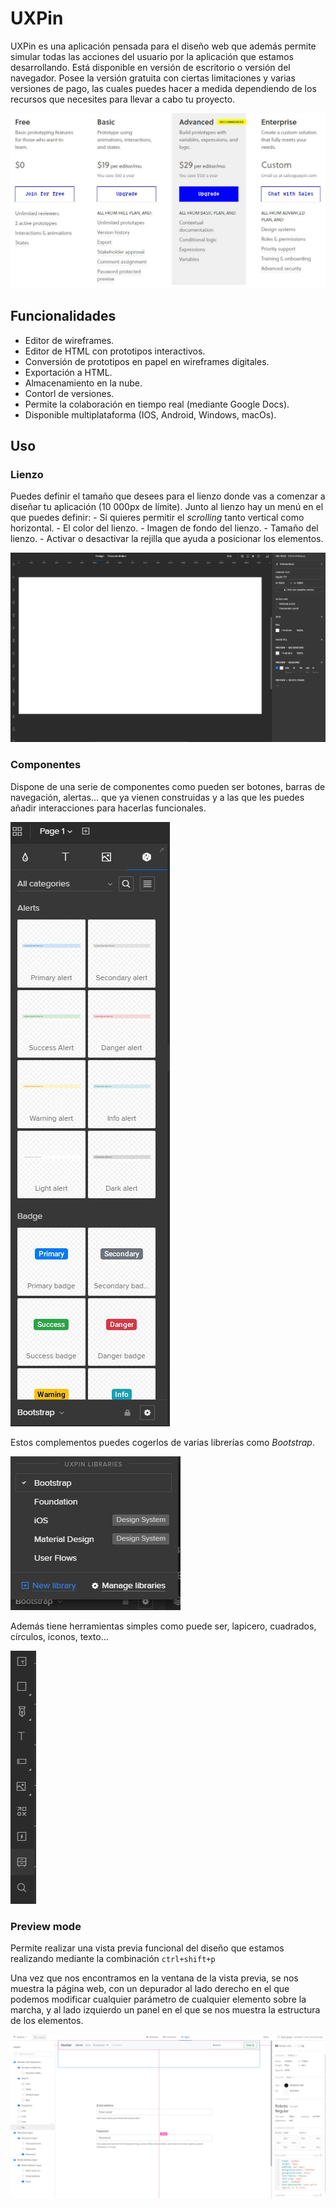 # UXPin

UXPin es una aplicación pensada para el diseño web que además permite simular todas las acciones del usuario por la aplicación que estamos desarrollando.
Está disponible en versión de escritorio o versión del navegador.
Posee la versión gratuita con ciertas limitaciones y varias versiones de pago, las cuales puedes hacer a medida dependiendo de los recursos que necesites para llevar a cabo tu proyecto.

![Tarifas](./sources/img/prices.jpg)

## Funcionalidades

- Editor de wireframes.
- Editor de HTML con prototipos interactivos.
- Conversión de prototipos en papel en wireframes digitales.
- Exportación a HTML.
- Almacenamiento en la nube.
- Contorl de versiones.
- Permite la colaboración en tiempo real (mediante Google Docs).
- Disponible multiplataforma (IOS, Android, Windows, macOs).

## Uso

### Lienzo

Puedes definir el tamaño que desees para el lienzo donde vas a comenzar a diseñar tu aplicación (10 000px de límite). Junto al lienzo hay un menú en el que puedes definir:
    - Si quieres permitir el _scrolling_ tanto vertical como horizontal.
    - El color del lienzo.
    - Imagen de fondo del lienzo.
    - Tamaño del lienzo.
    - Activar o desactivar la rejilla que ayuda a posicionar los elementos.

![Canvas](./sources/img/canvas.jpg)

### Componentes

Dispone de una serie de componentes como pueden ser botones, barras de navegación, alertas... que ya vienen construidas y a las que les puedes añadir interacciones para hacerlas funcionales.

![Componentes](./sources/img/componentes.jpg)

Estos complementos puedes cogerlos de varias librerías como _Bootstrap_.

![Componentes_lib](./sources/img/componentes_lib.jpg)

Además tiene herramientas simples como puede ser, lapicero, cuadrados, círculos, iconos, texto...

![Componentes_simple](./sources/img/componentes_simple.jpg)

### Preview mode

Permite realizar una vista previa funcional del diseño que estamos realizando mediante la combinación `ctrl+shift+p`

Una vez que nos encontramos en la ventana de la vista previa, se nos muestra la página web, con un depurador al lado derecho en el que podemos modificar cualquier parámetro de cualquier elemento sobre la marcha, y al lado izquierdo un panel en el que se nos muestra la estructura de los elementos.

![Preview](./sources/img/preview.jpg)
